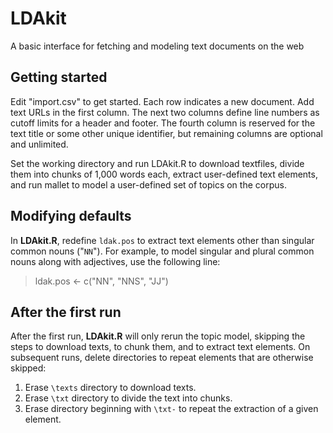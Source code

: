 # LDAkit
A basic interface for fetching and modeling text documents on the web


## Getting started
Edit "import.csv" to get started. Each row indicates a new document. Add text URLs in the first column. The next two columns define line numbers as cutoff limits for a header and footer. The fourth column is reserved for the text title or some other unique identifier, but remaining columns are optional and unlimited.

Set the working directory and run LDAkit.R to download textfiles, divide them into chunks of 1,000 words each, extract user-defined text elements, and run mallet to model a user-defined set of topics on the corpus. 

## Modifying defaults
In **LDAkit.R**, redefine `ldak.pos` to extract text elements other than singular common nouns ("`NN`"). For example, to model singular and plural common nouns along with adjectives, use the following line:
> ldak.pos <- c("NN", "NNS", "JJ")

## After the first run
After the first run, **LDAkit.R** will only rerun the topic model, skipping the steps to download texts, to chunk them, and to extract text elements. On subsequent runs, delete directories to repeat elements that are otherwise skipped:

1. Erase `\texts` directory to download texts.
2. Erase `\txt` directory to divide the text into chunks.
3. Erase directory beginning with `\txt-` to repeat the extraction of a given element.

